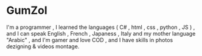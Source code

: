 # GumZol
I'm a programmer , I learned the languages ( C# , html , css , python , JS ) , and I can speak English , French , Japaness , Italy and my mother language "Arabic" , and I'm gamer and love COD , and I have skills in photos dezigning &amp; videos montage.
